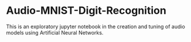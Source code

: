 # Audio-MNIST-Digit-Recognition
This is an exploratory jupyter notebook in the creation and tuning of audio models using Artificial Neural Networks.
